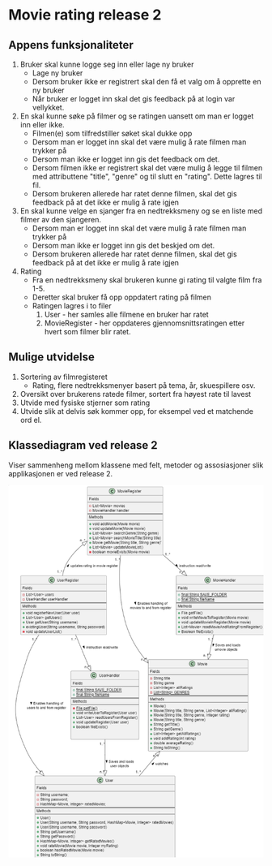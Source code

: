 # Movie rating release 2

## Appens funksjonaliteter

1. Bruker skal kunne logge seg inn eller lage ny bruker
    - Lage ny bruker
    - Dersom bruker ikke er registrert skal den få et valg om å opprette en ny bruker
    - Når bruker er logget inn skal det gis feedback på at login var vellykket.
2. En skal kunne søke på filmer og se ratingen uansett om man er logget inn eller ikke.
    - Filmen(e) som tilfredstiller søket skal dukke opp
    - Dersom man er logget inn skal det være mulig å rate filmen man trykker på
    - Dersom man ikke er logget inn gis det feedback om det.
    - Dersom filmen ikke er registrert skal det være mulig å legge til filmen med attributtene "title", "genre" og til slutt en "rating". Dette lagres til fil.
    - Dersom brukeren allerede har ratet denne filmen, skal det gis feedback på at det ikke er mulig å rate igjen
3. En skal kunne velge en sjanger fra en nedtrekksmeny og se en liste med filmer av den sjangeren.
    - Dersom man er logget inn skal det være mulig å rate filmen man trykker på
    - Dersom man ikke er logget inn gis det beskjed om det.
    - Dersom brukeren allerede har ratet denne filmen, skal det gis feedback på at det ikke er mulig å rate igjen
4. Rating
    - Fra en nedtrekksmeny skal brukeren kunne gi rating til valgte film fra 1-5.
    - Deretter skal bruker få opp oppdatert rating på filmen
    - Ratingen lagres i to filer
        1. User - her samles alle filmene en bruker har ratet
        2. MovieRegister - her oppdateres gjennomsnittsratingen etter hvert som filmer blir ratet.

## Mulige utvidelse

1. Sortering av filmregisteret
    - Rating, flere nedtrekksmenyer basert på tema, år, skuespillere osv.
2. Oversikt over brukerens ratede filmer, sortert fra høyest rate til lavest
3. Utvide med fysiske stjerner som rating
4. Utvide slik at delvis søk kommer opp, for eksempel ved et matchende ord el.

## Klassediagram ved release 2

Viser sammenheng mellom klassene med felt, metoder og assosiasjoner slik applikasjonen er ved release 2.

![Klassediagram over applikasjonen](class2release.png)
